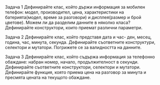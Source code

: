 Задача 1
Дефинирайте клас, който държи информация за мобилен телефон: модел, производител, цена, характеристики на батерията(модел, време за разговори) и дисплея(размер и брой цветове).
Можем ли да разделим данните в няколко класа?
Дефинирайте конструктори, които приемат различни параметри.

Задача 2
Дефинирайте клас, който представя дата и час- ден, месец, година, час, минута, секунда.
Дефинирайте съответните конструктури, селектори и мутатори. Погрижете се за валидността на данните.

Задача 3
Дефинирайте клас, който съдържа информация за телефонно обаждане: набран номер, начало, продължителност в секунди.
Дефинирайте съответните конструктори, селектори и мутатори.
Дефинирайте функция, която приема цена на разговор за минута и пресмята цената на текущото обаждане.
